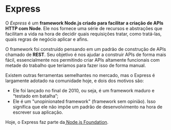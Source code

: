 # Express
O *Express* é um **framework Node.js criado para facilitar a criação de APIs HTTP com Node**. Ele nos fornece uma série de recursos e abstrações que facilitam a vida na hora de decidir quais requisições tratar, como tratá-las, quais regras de negócio aplicar e afins.

O framework foi construído pensando em um padrão de construção de APIs chamado de **REST**. Seu objetivo é nos ajudar a construir APIs de forma mais fácil, essencialmente nos permitindo criar APIs altamente funcionais com metade do trabalho que teríamos para fazer isso de forma manual.

Existem outras ferramentas semelhantes no mercado, mas o Express é largamente adotado na comunidade hoje, e dois dos motivos são:
- Ele foi lançado no final de 2010, ou seja, é um framework maduro e “testado em batalha”;
- Ele é um "unopinionated framework" (framework sem opinião). Isso significa que ele não impõe um padrão de desenvolvimento na hora de escrever sua aplicação.

Hoje, o Express faz parte da[ Node.js Foundation](https://openjsf.org/).